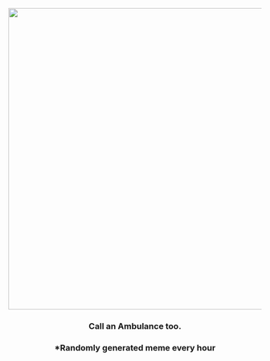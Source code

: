 <p align="center">
        <img src="https://i.redd.it/geflsp9bmq2a1.jpg" width="600" height="600">
        </p>
        <h3 align="center">Call an Ambulance too.</h3>
        <h3 align="center">*Randomly generated meme every hour</h3>
    